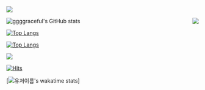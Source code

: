 <!-- https://github.com/kyechan99/capsule-render#color -->
<img align=center src="https://capsule-render.vercel.app/api?type=waving&color=0:EEFF00,100:a82da8&height=300&section=header&text=ggggraceful&fontSize=90"/>

<!-- <img align=center src="https://capsule-render.vercel.app/api?type=waving&color=auto&height=300&section=header&text=ggggraceful&fontSize=90"/>
 -->
<!-- <div align=center> -->

<!-- https://github.com/anuraghazra/github-readme-stats -->
<!-- ![ggggraceful's GitHub stats](https://github-readme-stats.vercel.app/api?username=ggggraceful&show_icons=true&theme=tokyonight) -->
![ggggraceful's GitHub stats](https://github-readme-stats.vercel.app/api?username=ggggraceful&show_icons=true&theme=radical)
<img align=right src="http://mazassumnida.wtf/api/v2/generate_badge?boj=ggggraceful">

[![Top Langs](https://github-readme-stats.vercel.app/api/top-langs/?username=ggggraceful&langs_count=8)](https://github.com/anuraghazra/github-readme-stats)

[![Top Langs](https://github-readme-stats.vercel.app/api/top-langs/?username=ggggraceful&layout=compact)](https://github.com/anuraghazra/github-readme-stats)

![](https://visitor-badge.glitch.me/badge?page_id=ggggraceful)

<!-- https://hits.seeyoufarm.com/ -->
[![Hits](https://hits.seeyoufarm.com/api/count/incr/badge.svg?url=https%3A%2F%2Fgithub.com%2Fggggraceful&count_bg=%237BACED&title_bg=%23555555&icon=&icon_color=%23E7E7E7&title=hits&edge_flat=false)](https://hits.seeyoufarm.com)

[![유저이름's wakatime stats](https://github-readme-stats.vercel.app/api/wakatime?username=ggggraceful)]
